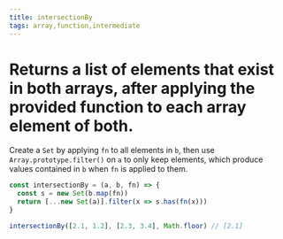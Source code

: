 ```yaml
---
title: intersectionBy
tags: array,function,intermediate
---
```


# Returns a list of elements that exist in both arrays, after applying the provided function to each array element of both.

Create a `Set` by applying `fn` to all elements in `b`, then use `Array.prototype.filter()` on `a` to only keep elements, which produce values contained in `b` when `fn` is applied to them.

```js
const intersectionBy = (a, b, fn) => {
  const s = new Set(b.map(fn))
  return [...new Set(a)].filter(x => s.has(fn(x)))
}
```

```js
intersectionBy([2.1, 1.2], [2.3, 3.4], Math.floor) // [2.1]
```
